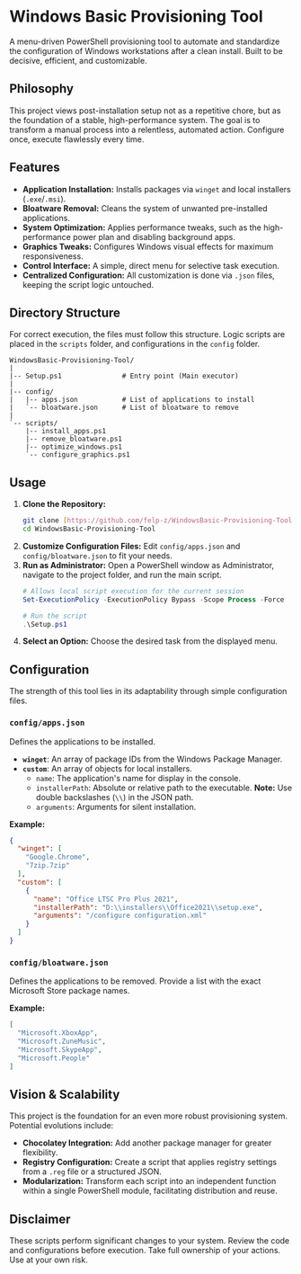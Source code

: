 # Windows Basic Provisioning Tool

A menu-driven PowerShell provisioning tool to automate and standardize the configuration of Windows workstations after a clean install. Built to be decisive, efficient, and customizable.

## Philosophy

This project views post-installation setup not as a repetitive chore, but as the foundation of a stable, high-performance system. The goal is to transform a manual process into a relentless, automated action. Configure once, execute flawlessly every time.

## Features

-   **Application Installation:** Installs packages via `winget` and local installers (`.exe`/`.msi`).
-   **Bloatware Removal:** Cleans the system of unwanted pre-installed applications.
-   **System Optimization:** Applies performance tweaks, such as the high-performance power plan and disabling background apps.
-   **Graphics Tweaks:** Configures Windows visual effects for maximum responsiveness.
-   **Control Interface:** A simple, direct menu for selective task execution.
-   **Centralized Configuration:** All customization is done via `.json` files, keeping the script logic untouched.

## Directory Structure

For correct execution, the files must follow this structure. Logic scripts are placed in the `scripts` folder, and configurations in the `config` folder.

```
WindowsBasic-Provisioning-Tool/
|
|-- Setup.ps1               # Entry point (Main executor)
|
|-- config/
|   |-- apps.json           # List of applications to install
|   `-- bloatware.json      # List of bloatware to remove
|
`-- scripts/
    |-- install_apps.ps1
    |-- remove_bloatware.ps1
    |-- optimize_windows.ps1
    `-- configure_graphics.ps1
```

## Usage

1.  **Clone the Repository:**
    ```bash
    git clone [https://github.com/felp-z/WindowsBasic-Provisioning-Tool.git](https://github.com/felp-z/WindowsBasic-Provisioning-Tool.git)
    cd WindowsBasic-Provisioning-Tool
    ```
2.  **Customize Configuration Files:** Edit `config/apps.json` and `config/bloatware.json` to fit your needs.
3.  **Run as Administrator:**
    Open a PowerShell window as Administrator, navigate to the project folder, and run the main script.
    ```powershell
    # Allows local script execution for the current session
    Set-ExecutionPolicy -ExecutionPolicy Bypass -Scope Process -Force

    # Run the script
    .\Setup.ps1
    ```
4.  **Select an Option:** Choose the desired task from the displayed menu.

## Configuration

The strength of this tool lies in its adaptability through simple configuration files.

### `config/apps.json`

Defines the applications to be installed.

-   **`winget`**: An array of package IDs from the Windows Package Manager.
-   **`custom`**: An array of objects for local installers.
    -   `name`: The application's name for display in the console.
    -   `installerPath`: Absolute or relative path to the executable. **Note:** Use double backslashes (`\\`) in the JSON path.
    -   `arguments`: Arguments for silent installation.

**Example:**
```json
{
  "winget": [
    "Google.Chrome",
    "7zip.7zip"
  ],
  "custom": [
    {
      "name": "Office LTSC Pro Plus 2021",
      "installerPath": "D:\\installers\\Office2021\\setup.exe",
      "arguments": "/configure configuration.xml"
    }
  ]
}
```

### `config/bloatware.json`

Defines the applications to be removed. Provide a list with the exact Microsoft Store package names.

**Example:**
```json
[
  "Microsoft.XboxApp",
  "Microsoft.ZuneMusic",
  "Microsoft.SkypeApp",
  "Microsoft.People"
]
```

## Vision & Scalability

This project is the foundation for an even more robust provisioning system. Potential evolutions include:

-   **Chocolatey Integration:** Add another package manager for greater flexibility.
-   **Registry Configuration:** Create a script that applies registry settings from a `.reg` file or a structured JSON.
-   **Modularization:** Transform each script into an independent function within a single PowerShell module, facilitating distribution and reuse.

## Disclaimer

These scripts perform significant changes to your system. Review the code and configurations before execution. Take full ownership of your actions. Use at your own risk.
